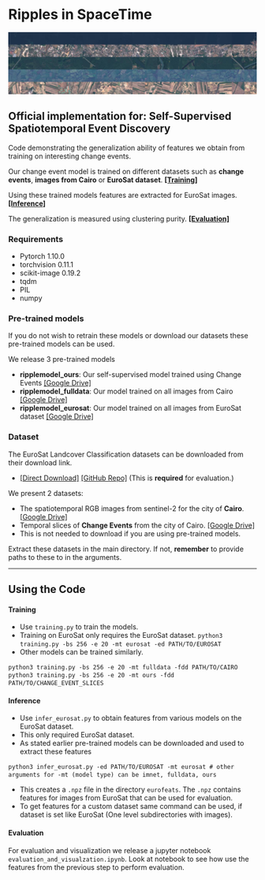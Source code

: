 # Ripples in SpaceTime
![alt text](cover.jpg)
## Official implementation for: Self-Supervised Spatiotemporal Event Discovery

Code demonstrating the generalization ability of features we obtain from training on interesting change events.

Our change event model is trained on different datasets such as **change events**, **images from Cairo** or **EuroSat dataset**. **[[Training]](#training)**

Using these trained models features are extracted for EuroSat images. **[[Inference]](#inference)**

The generalization is measured using clustering purity. **[[Evaluation]](#evaluation)**


### Requirements
- Pytorch 1.10.0
- torchvision 0.11.1
- scikit-image 0.19.2
- tqdm
- PIL
- numpy

### Pre-trained models
If you do not wish to retrain these models or download our datasets these pre-trained models can be used.

We release 3 pre-trained models

 - **ripplemodel_ours**: Our self-supervised model trained using Change Events [[Google Drive]](https://drive.google.com)
 - **ripplemodel_fulldata**: Our model trained on all images from Cairo [[Google Drive]](https://drive.google.com)
 - **ripplemodel_eurosat**: Our model trained on all images from EuroSat dataset [[Google Drive]](https://drive.google.com)

### Dataset
The EuroSat Landcover Classification datasets can be downloaded from their download link.

- [[Direct Download]](https://madm.dfki.de/files/sentinel/EuroSAT.zip) [[GitHub Repo]](https://github.com/phelber/eurosat) (This is **required** for evaluation.) 

We present 2 datasets:

- The spatiotemporal RGB images from sentinel-2 for the city of **Cairo**. [[Google Drive]](https://drive.google.com)
- Temporal slices of **Change Events** from the city of Cairo. [[Google Drive]](https://drive.google.com)
- This is not needed to download if you are using pre-trained models.

Extract these datasets in the main directory. If not, **remember** to provide paths to these to in the arguments. 

---
## Using the Code
#### Training 
- Use `training.py` to train the models.
- Training on EuroSat only requires the EuroSat dataset. `python3 training.py -bs 256 -e 20 -mt eurosat -ed PATH/TO/EUROSAT`
- Other models can be trained similarly.

```
python3 training.py -bs 256 -e 20 -mt fulldata -fdd PATH/TO/CAIRO
python3 training.py -bs 256 -e 20 -mt ours -fdd PATH/TO/CHANGE_EVENT_SLICES
```

#### Inference
- Use `infer_eurosat.py` to obtain features from various models on the EuroSat dataset.
- This only required EuroSat dataset.
- As stated earlier pre-trained models can be downloaded and used to extract these features

```
python3 infer_eurosat.py -ed PATH/TO/EUROSAT -mt eurosat # other arguments for -mt (model type) can be imnet, fulldata, ours 
```

- This creates a `.npz` file in the directory `eurofeats`. The `.npz` contains features for images from EuroSat that can be used for evaluation.
- To get features for a custom dataset same command can be used, if dataset is set like EuroSat (One level subdirectories with images).

#### Evaluation
For evaluation and visualization we release a jupyter notebook `evaluation_and_visualzation.ipynb`. 
Look at notebook to see how use the features from the previous step to perform evaluation.